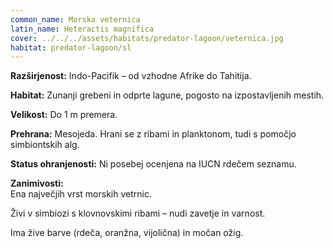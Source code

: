 ```yaml
---
common_name: Morska veternica
latin_name: Heteractis magnifica
cover: ../../../assets/habitats/predator-lagoon/veternica.jpg
habitat: predator-lagoon/sl
---
```

**Razširjenost:** Indo-Pacifik – od vzhodne Afrike do Tahitija.  

**Habitat:** Zunanji grebeni in odprte lagune, pogosto na izpostavljenih mestih.  

**Velikost:** Do 1 m premera.  

**Prehrana:** Mesojeda. Hrani se z ribami in planktonom, tudi s pomočjo simbiontskih alg.  

**Status ohranjenosti:** Ni posebej ocenjena na IUCN rdečem seznamu.  

**Zanimivosti:**  
Ena največjih vrst morskih vetrnic.  

Živi v simbiozi s klovnovskimi ribami – nudi zavetje in varnost.  

Ima žive barve (rdeča, oranžna, vijolična) in močan ožig.
